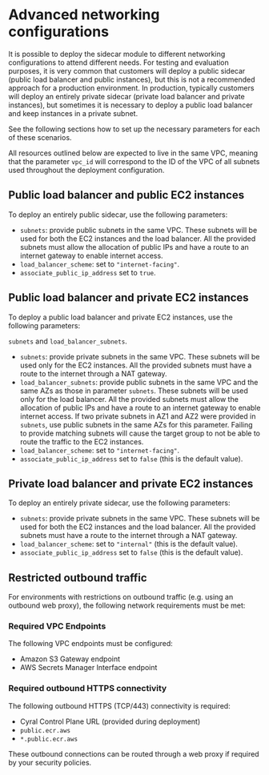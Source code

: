 # Advanced networking configurations

It is possible to deploy the sidecar module to different networking configurations to attend different needs.
For testing and evaluation purposes, it is very common that customers will deploy a public sidecar
(public load balancer and public instances), but this is not a recommended approach for a production
environment. In production, typically customers will deploy an entirely private sidecar (private load 
balancer and private instances), but sometimes it is necessary to deploy a public load balancer and
keep instances in a private subnet.

See the following sections how to set up the necessary parameters for each of these scenarios.

All resources outlined below are expected to live in the same VPC, meaning that the parameter
`vpc_id` will correspond to the ID of the VPC of all subnets used throughout the deployment 
configuration.

## Public load balancer and public EC2 instances

To deploy an entirely public sidecar, use the following parameters:

* `subnets`: provide public subnets in the same VPC. These subnets will be used for both the EC2
instances and the load balancer. All the provided subnets must allow the allocation of public IPs
and have a route to an internet gateway to enable internet access.
* `load_balancer_scheme`: set to `"internet-facing"`.
* `associate_public_ip_address` set to `true`.

## Public load balancer and private EC2 instances

To deploy a public load balancer and private EC2 instances, use the following parameters:

`subnets` and `load_balancer_subnets`.
* `subnets`: provide private subnets in the same VPC. These subnets will be used only for the EC2
instances. All the provided subnets must have a route to the internet through a NAT gateway.
* `load_balancer_subnets`: provide public subnets in the same VPC and the same AZs as those in
parameter `subnets`. These subnets will be used only for the load balancer. All the provided 
subnets must allow the allocation of public IPs and have a route to an internet gateway to 
enable internet access. If two private subnets in AZ1 and AZ2 were provided in `subnets`, use
public subnets in the same AZs for this parameter. Failing to provide matching subnets will
cause the target group to not be able to route the traffic to the EC2 instances.
* `load_balancer_scheme`: set to `"internet-facing"`.
* `associate_public_ip_address` set to `false` (this is the default value).

## Private load balancer and private EC2 instances

To deploy an entirely private sidecar, use the following parameters:

* `subnets`: provide private subnets in the same VPC. These subnets will be used for both the EC2
instances and the load balancer. All the provided subnets must have a route to the internet
through a NAT gateway.
* `load_balancer_scheme`: set to `"internal"` (this is the default value).
* `associate_public_ip_address` set to `false` (this is the default value).

## Restricted outbound traffic

For environments with restrictions on outbound traffic (e.g. using an outbound web proxy), the following network requirements must be met:

### Required VPC Endpoints
The following VPC endpoints must be configured:
* Amazon S3 Gateway endpoint
* AWS Secrets Manager Interface endpoint

### Required outbound HTTPS connectivity
The following outbound HTTPS (TCP/443) connectivity is required:
* Cyral Control Plane URL (provided during deployment)
* `public.ecr.aws`
* `*.public.ecr.aws`

These outbound connections can be routed through a web proxy if required by your security policies.
